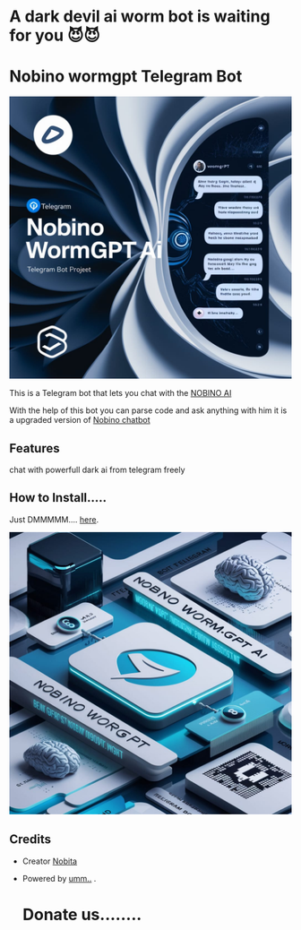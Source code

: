 # A dark devil ai worm bot is waiting for you 😈😈

# Nobino wormgpt Telegram Bot

![nobino](https://github.com/Itx-me-king/Nobinowormgptai/blob/main/image1.jpg)

This is a Telegram bot that lets you chat with the [NOBINO AI](https://t.me/nobinowormgpt_bot)

With the help of this bot you can parse code and ask anything with him it is a upgraded version of [Nobino chatbot](https://t.me/nobinochatbot)

## Features
chat with powerfull dark ai from telegram freely 

## How to Install.....

Just DMMMMM.... [here](https://t.me/nobinowormgpt_bot).

![nobita](https://github.com/Itx-me-king/Nobinowormgptai/blob/main/image2.jpg)



## Credits

- Creator [Nobita](https://t.me/riyal_nobi)
- Powered by [umm..](https://t.me/unknownworld_0) .

  # Donate us........

  
